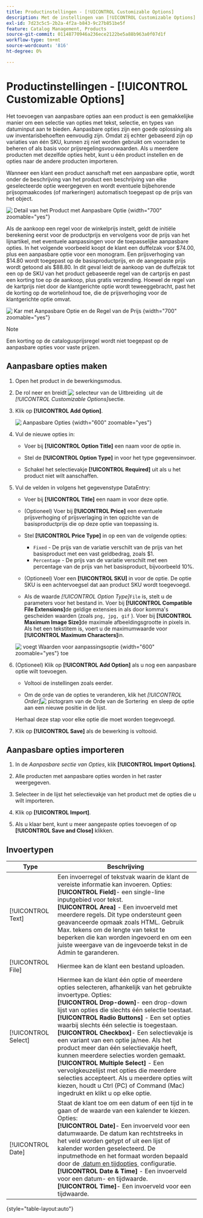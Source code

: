 ```yaml
---
title: Productinstellingen - [!UICONTROL Customizable Options]
description: Met de instellingen van [!UICONTROL Customizable Options] kunt u voor een product opties instellen met opties voor tekst, selectie en datuminvoer.
exl-id: 7d23c5c5-2b2a-4f2a-b843-9c27b851be5f
feature: Catalog Management, Products
source-git-commit: 01148770946a236ece2122be5a88b963a0f07d1f
workflow-type: tm+mt
source-wordcount: '816'
ht-degree: 0%

---
```


# Productinstellingen - [!UICONTROL Customizable Options]

Het toevoegen van aanpasbare opties aan een product is een gemakkelijke manier om een selectie van opties met tekst, selectie, en types van datuminput aan te bieden. Aanpasbare opties zijn een goede oplossing als uw inventarisbehoeften eenvoudig zijn. Omdat zij echter gebaseerd zijn op variaties van één SKU, kunnen zij niet worden gebruikt om voorraden te beheren of als basis voor prijsregelingsvoorwaarden. Als u meerdere producten met dezelfde opties hebt, kunt u één product instellen en de opties naar de andere producten importeren.

Wanneer een klant een product aanschaft met een aanpasbare optie, wordt onder de beschrijving van het product een beschrijving van elke geselecteerde optie weergegeven en wordt eventuele bijbehorende prijsopmaakcodes (of markeringen) automatisch toegepast op de prijs van het object.

![&#x200B; Detail van het Product met Aanpasbare Optie &#x200B;](./assets/storefront-customizable-option-product-detail.png){width="700" zoomable="yes"}

Als de aankoop een regel voor de winkelprijs instelt, geldt de initiële berekening eerst voor de productprijs en vervolgens voor de prijs van het lijnartikel, met eventuele aanpassingen voor de toepasselijke aanpasbare opties. In het volgende voorbeeld koopt de klant een duffelzak voor $74.00, plus een aanpasbare optie voor een monogram. Een prijsverhoging van $14.80 wordt toegepast op de basisproductprijs, en de aangepaste prijs wordt getoond als $88.80. In dit geval leidt de aankoop van de duffelzak tot een op de SKU van het product gebaseerde regel van de cartprijs en past een korting toe op de aankoop, plus gratis verzending. Hoewel de regel van de kartprijs niet door de klantgerichte optie wordt teweeggebracht, past het de korting op de wortelinhoud toe, die de prijsverhoging voor de klantgerichte optie omvat.

![&#x200B; Kar met Aanpasbare Optie en de Regel van de Prijs &#x200B;](./assets/storefront-customizable-option-cart-price-rule.png){width="700" zoomable="yes"}

>[!NOTE]
>
>Een korting op de catalogusprijsregel wordt niet toegepast op de aanpasbare opties voor vaste prijzen.

## Aanpasbare opties maken

1. Open het product in de bewerkingsmodus.

1. De rol neer en breidt ![&#x200B; selecteur van de Uitbreiding &#x200B;](../assets/icon-display-expand.png) uit de _[!UICONTROL Customizable Options]_&#x200B;sectie.

1. Klik op **[!UICONTROL Add Option]**.

   ![&#x200B; Aanpasbare Opties &#x200B;](./assets/product-customizable-options.png){width="600" zoomable="yes"}

1. Vul de nieuwe opties in:

   - Voer bij **[!UICONTROL Option Title]** een naam voor de optie in.

   - Stel de **[!UICONTROL Option Type]** in voor het type gegevensinvoer.

   - Schakel het selectievakje **[!UICONTROL Required]** uit als u het product niet wilt aanschaffen.

1. Vul de velden in volgens het gegevenstype DataEntry:

   - Voer bij **[!UICONTROL Title]** een naam in voor deze optie.

   - (Optioneel) Voer bij **[!UICONTROL Price]** een eventuele prijsverhoging of prijsverlaging in ten opzichte van de basisproductprijs die op deze optie van toepassing is.

   - Stel **[!UICONTROL Price Type]** in op een van de volgende opties:

      - `Fixed` - De prijs van de variatie verschilt van de prijs van het basisproduct met een vast geldbedrag, zoals $1.
      - `Percentage` - De prijs van de variatie verschilt met een percentage van de prijs van het basisproduct, bijvoorbeeld 10%.

   - (Optioneel) Voer een **[!UICONTROL SKU]** in voor de optie. De optie SKU is een achtervoegsel dat aan product SKU wordt toegevoegd.

   - Als de waarde _[!UICONTROL Option Type]_`File` is, stelt u de parameters voor het bestand in. Voer bij **[!UICONTROL Compatible File Extensions]**&#x200B;de geldige extensies in als door komma&#39;s gescheiden waarden (zoals `png, jpg, gif` ). Voer bij **[!UICONTROL Maximum Image Size]**&#x200B;de maximale afbeeldingsgrootte in pixels in. Als het een tekstitem is, voert u de maximumwaarde voor **[!UICONTROL Maximum Characters]**&#x200B;in.

   ![&#x200B; voegt Waarden voor aanpassingsoptie &#x200B;](./assets/product-customizable-options-add-values.png){width="600" zoomable="yes"} toe

1. (Optioneel) Klik op **[!UICONTROL Add Option]** als u nog een aanpasbare optie wilt toevoegen.

   - Voltooi de instellingen zoals eerder.

   - Om de orde van de opties te veranderen, klik het _[!UICONTROL Order]_![&#x200B; pictogram van de Orde van de Sortering &#x200B;](../assets/icon-sort-order.png) en sleep de optie aan een nieuwe positie in de lijst.

   Herhaal deze stap voor elke optie die moet worden toegevoegd.

1. Klik op **[!UICONTROL Save]** als de bewerking is voltooid.

## Aanpasbare opties importeren

1. In de _Aanpasbare sectie van Opties_, klik **[!UICONTROL Import Options]**.


1. Alle producten met aanpasbare opties worden in het raster weergegeven.

1. Selecteer in de lijst het selectievakje van het product met de opties die u wilt importeren.

1. Klik op **[!UICONTROL Import]**.

1. Als u klaar bent, kunt u meer aangepaste opties toevoegen of op **[!UICONTROL Save and Close]** klikken.

## Invoertypen

| Type | Beschrijving |
|---------------------|---------------|
| [!UICONTROL Text] | Een invoerregel of tekstvak waarin de klant de vereiste informatie kan invoeren. Opties:<br />**[!UICONTROL Field]**- een single-line inputgebied voor tekst.<br />**[!UICONTROL Area]** - Een invoerveld met meerdere regels. Dit type ondersteunt geen geavanceerde opmaak zoals HTML. Gebruik Max. tekens om de lengte van tekst te beperken die kan worden ingevoerd en om een juiste weergave van de ingevoerde tekst in de Admin te garanderen. |
| [!UICONTROL File] | Hiermee kan de klant een bestand uploaden. |
| [!UICONTROL Select] | Hiermee kan de klant één optie of meerdere opties selecteren, afhankelijk van het gebruikte invoertype. Opties:<br />**[!UICONTROL Drop-down]**- een drop-down lijst van opties die slechts één selectie toestaat.<br />**[!UICONTROL Radio Buttons]** - Een set opties waarbij slechts één selectie is toegestaan.<br />**[!UICONTROL Checkbox]**- Een selectievakje is een variant van een optie ja/nee. Als het product meer dan één selectievakje heeft, kunnen meerdere selecties worden gemaakt.<br />**[!UICONTROL Multiple Select]** - Een vervolgkeuzelijst met opties die meerdere selecties accepteert. Als u meerdere opties wilt kiezen, houdt u Ctrl (PC) of Command (Mac) ingedrukt en klikt u op elke optie. |
| [!UICONTROL Date] | Staat de klant toe om een datum of een tijd in te gaan of de waarde van een kalender te kiezen. Opties: <br />**[!UICONTROL Date]**- Een invoerveld voor een datumwaarde. De datum kan rechtstreeks in het veld worden getypt of uit een lijst of kalender worden geselecteerd. De inputmethode en het formaat worden bepaald door de [&#x200B; datum en tijdopties &#x200B;](attributes-input-types.md#date-and-time-options) configuratie.<br />**[!UICONTROL Date & Time]** - Een invoerveld voor een datum- en tijdwaarde.<br />**[!UICONTROL Time]**- Een invoerveld voor een tijdwaarde. |

{style="table-layout:auto"}
